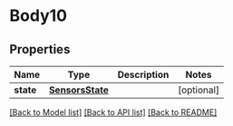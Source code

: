 # Body10

## Properties
Name | Type | Description | Notes
------------ | ------------- | ------------- | -------------
**state** | [**SensorsState**](SensorsState.md) |  | [optional] 

[[Back to Model list]](../README.md#documentation-for-models) [[Back to API list]](../README.md#documentation-for-api-endpoints) [[Back to README]](../README.md)

